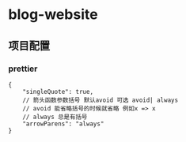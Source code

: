 # blog-website

## 项目配置

### prettier

```
{
	"singleQuote": true,
	// 箭头函数参数括号 默认avoid 可选 avoid| always
	// avoid 能省略括号的时候就省略 例如x => x
	// always 总是有括号
	"arrowParens": "always"
}

```
